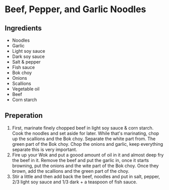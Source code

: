 # Beef, Pepper, and Garlic Noodles

## Ingredients
* Noodles
* Garlic
* Light soy sauce
* Dark soy sauce
* Salt & pepper
* Fish sauce
* Bok choy
* Onions
* Scallions
* Vegetable oil
* Beef
* Corn starch

## Preperation
1. First, marinate finely chopped beef in light soy sauce & corn starch. Cook the noodles and set aside for later. While that's marinating, chop up the scallions and the Bok choy. Separate the white part from. The green part of the Bok choy. Chop the onions and garlic, keep everything separate this is very important.
1. Fire up your Wok and put a goood amount of oil in it and almost deep fry the beef in it. Remove the beef and put the garlic in, once it starts browning, put the onions and the wite part of the Bok choy. Once they brown, add the scallions and the green part of the choy.
1. Stir a little and then add back the beef, noodles and put in salt, pepper, 2/3 light soy sauce and 1/3 dark + a teaspoon of fish sauce.